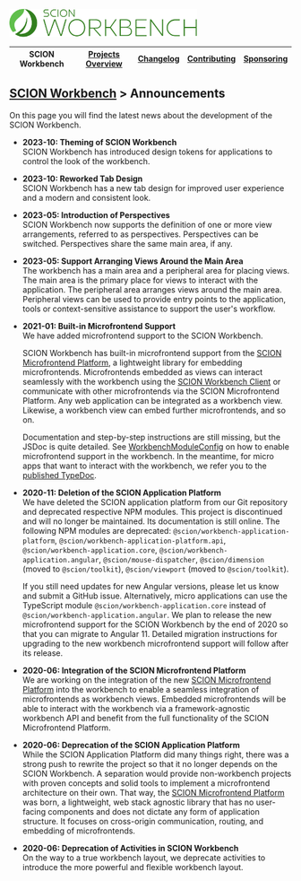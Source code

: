 <a href="/README.md"><img src="/resources/branding/scion-workbench-banner.svg" height="50" alt="SCION Workbench"></a>

| SCION Workbench | [Projects Overview][menu-projects-overview] | [Changelog][menu-changelog] | [Contributing][menu-contributing] | [Sponsoring][menu-sponsoring] |  
| --- | --- | --- | --- | --- |

## [SCION Workbench][menu-home] > Announcements

On this page you will find the latest news about the development of the SCION Workbench.

- **2023-10: Theming of SCION Workbench**\
  SCION Workbench has introduced design tokens for applications to control the look of the workbench.
 
- **2023-10: Reworked Tab Design**\
  SCION Workbench has a new tab design for improved user experience and a modern and consistent look.

- **2023-05: Introduction of Perspectives**\
  SCION Workbench now supports the definition of one or more view arrangements, referred to as perspectives. Perspectives can be switched. Perspectives share the same main area, if any.
 
- **2023-05: Support Arranging Views Around the Main Area**\
  The workbench has a main area and a peripheral area for placing views. The main area is the primary place for views to interact with the application. The peripheral area arranges views around the main area. Peripheral views can be used to provide entry points to the application, tools or context-sensitive assistance to support the user's workflow.

- **2021-01: Built-in Microfrontend Support**\
We have added microfrontend support to the SCION Workbench.

  SCION Workbench has built-in microfrontend support from the [SCION Microfrontend Platform][link-scion-microfrontend-platform], a lightweight library for embedding microfrontends. Microfrontends embedded as views can interact seamlessly with the workbench using the [SCION Workbench Client][link-scion-workbench-client] or communicate with other microfrontends via the SCION Microfrontend Platform. Any web application can be integrated as a workbench view. Likewise, a workbench view can embed further microfrontends, and so on.

  Documentation and step-by-step instructions are still missing, but the JSDoc is quite detailed. See [WorkbenchModuleConfig][link-workbench-module-config.ts] on how to enable microfrontend support in the workbench. In the meantime, for micro apps that want to interact with the workbench, we refer you to the [published TypeDoc][link-scion-workbench-client-api].

- **2020-11: Deletion of the SCION Application Platform**\
We have deleted the SCION application platform from our Git repository and deprecated respective NPM modules. This project is discontinued and will no longer be maintained. Its documentation is still online. The following NPM modules are deprecated: `@scion/workbench-application-platform`, `@scion/workbench-application-platform.api`, `@scion/workbench-application.core`, `@scion/workbench-application.angular`, `@scion/mouse-dispatcher`, `@scion/dimension` (moved to `@scion/toolkit`), `@scion/viewport` (moved to `@scion/toolkit`). 

  If you still need updates for new Angular versions, please let us know and submit a GitHub issue. Alternatively, micro applications can use the TypeScript module `@scion/workbench-application.core` instead of `@scion/workbench-application.angular`. We plan to release the new microfrontend support for the SCION Workbench by the end of 2020 so that you can migrate to Angular 11. Detailed migration instructions for upgrading to the new workbench microfrontend support will follow after its release.

- **2020-06: Integration of the SCION Microfrontend Platform**\
We are working on the integration of the new [SCION Microfrontend Platform][link-scion-microfrontend-platform] into the workbench to enable a seamless integration of microfrontends as workbench views. Embedded microfrontends will be able to interact with the workbench via a framework-agnostic workbench API and benefit from the full functionality of the SCION Microfrontend Platform.

- **2020-06: Deprecation of the SCION Application Platform**\
While the SCION Application Platform did many things right, there was a strong push to rewrite the project so that it no longer depends on the SCION Workbench. A separation would provide non-workbench projects with proven concepts and solid tools to implement a microfrontend architecture on their own. That way, the [SCION Microfrontend Platform][link-scion-microfrontend-platform] was born, a lightweight, web stack agnostic library that has no user-facing components and does not dictate any form of application structure. It focuses on cross-origin communication, routing, and embedding of microfrontends.

- **2020-06: Deprecation of Activities in SCION Workbench**\
On the way to a true workbench layout, we deprecate activities to introduce the more powerful and flexible workbench layout.


[link-scion-microfrontend-platform]: https://github.com/SchweizerischeBundesbahnen/scion-microfrontend-platform/blob/master/README.md 
[link-scion-workbench-client]: https://www.npmjs.com/package/@scion/workbench-client
[link-scion-workbench-client-api]: https://scion-workbench-client-api.vercel.app 
[link-workbench-module-config.ts]: https://github.com/SchweizerischeBundesbahnen/scion-workbench/blob/master/projects/scion/workbench/src/lib/workbench-module-config.ts

[menu-home]: /README.md
[menu-projects-overview]: /docs/site/projects-overview.md
[menu-changelog]: /docs/site/changelog.md
[menu-contributing]: /CONTRIBUTING.md
[menu-sponsoring]: /docs/site/sponsoring.md
